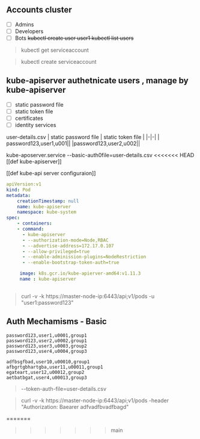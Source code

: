 ## Accounts cluster
- [ ] Admins
- [ ] Developers
- [ ] Bots
~~kubectl create user user1
kubectl list users~~
> kubectl get serviceaccount

> kubectl create serviceaccount

## kube-apiserver authetnicate users , manage by kube-apiserver

- [ ] static password file
- [ ] static token file
- [ ] certificates
- [ ] identity services

user-details.csv
| static password file | static token file |
|-|-|
| password123,user1,u001||
|password123,user2,u002||

kube-aposerver.service
--basic-auth0file=user-details.csv
<<<<<<< HEAD
[[def kube-apiserver]]

[[def kube-api server configuraion]]
```/etc/kubernetes/manifests/kube-apiserver.yaml
apiVersion:v1
kind: Pod
metadata:
	creationTimestamp: null
	name: kube-apiserver
	namespace: kube-system
spec:
	- containers:
	- command:
	  - kube-apiserver
	  - --authorization-mode=Node,RBAC
	  - --advertise-address=172.17.0.107
	  - --allow-privileged=true
	  - --enable-adminission-plugins=NodeRestriction
	  - --enable-bootstrap-token-auth=true

	 image: k8s.gcr.io/kube-apierver-amd64:v1.11.3
	 name : kube-apiserver
	
```

> curl -v -k https://master-node-ip:6443/api;v1/pods -u "user1:password123"

## Auth Mechamisms - Basic

```user-details.csv
password123,user1,u0001,group1
password123,user2,u0002,group1
password123,user3,u0003,group2
password123,user4,u0004,group3
```

```user-token-details.csv
adfbsgfbad,user10,u00010,group1
afbgrtgbhartgba,user11,u00011,group1
egateart,user12,u00012,group2
aetbatbgat,user4,u00013,group3
```

> --token-auth-file=user-details.csv

> curl -v -k https://master-node-ip:6443/api;v1/pods -header "Authorization: Baearer adfvadfbvadfbagd"

=======
>>>>>>> main
